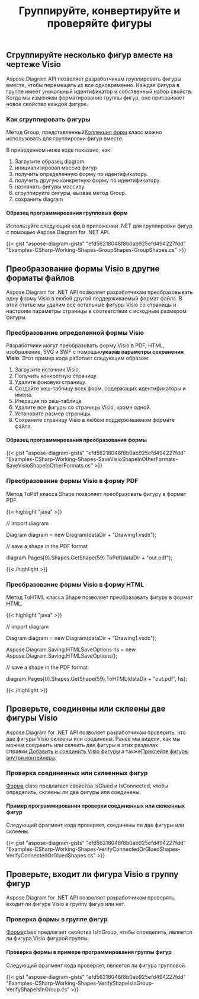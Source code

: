 ﻿---
title: Группируйте, конвертируйте и проверяйте фигуры
type: docs
weight: 80
url: /ru/net/group-convert-and-verify-shapes/
description: В этом разделе объясняется, как группировать фигуры с помощью Aspose.Diagram.
---
## **Сгруппируйте несколько фигур вместе на чертеже Visio**
Aspose.Diagram API позволяет разработчикам группировать фигуры вместе, чтобы перемещать их все одновременно. Каждая фигура в группе имеет уникальный идентификатор и собственный набор свойств. Когда мы изменяем форматирование группы фигур, оно присваивает новое свойство каждой фигуре.
### **Как сгруппировать фигуры**
 Метод Group, представленный[Коллекция форм](http://www.aspose.com/api/net/diagram/aspose.diagram/shapecollection) класс можно использовать для группировки фигур вместе.

В приведенном ниже коде показано, как:

1. Загрузите образец diagram.
1. инициализировал массив фигур
1. получить определенную форму по идентификатору.
1. получить другую конкретную форму по идентификатору.
1. назначать фигуры массиву.
1. сгруппируйте фигуры, вызвав метод Group.
1. сохранить diagram
#### **Образец программирования групповых форм**
Используйте следующий код в приложении .NET для группировки фигур с помощью Aspose.Diagram for .NET API.

{{< gist "aspose-diagram-gists" "efd56218048f8b0ab925efd494227fdd" "Examples-CSharp-Working-Shapes-GroupShapes-GroupShapes.cs" >}}
## **Преобразование формы Visio в другие форматы файлов**
Aspose.Diagram for .NET API позволяет разработчикам преобразовывать одну форму Visio в любой другой поддерживаемый формат файла. В этой статье мы удалим все остальные фигуры Visio со страницы и настроим параметры страницы в соответствии с исходным размером фигуры.
### **Преобразование определенной формы Visio**
 Разработчики могут преобразовать форму Visio в PDF, HTML, изображение, SVG и SWF с помощью**указав параметры сохранения Visio**.
Этот пример кода работает следующим образом:

1. Загрузите источник Visio.
1. Получить конкретную страницу.
1. Удалите фоновую страницу.
1. Создайте хеш-таблицу всех форм, содержащих идентификаторы и имена.
1. Итерация по хеш-таблице
1. Удалите все фигуры со страницы Visio, кроме одной.
1. Установите размер страницы.
1. Сохраните страницу Visio в любом поддерживаемом формате файла.
#### **Образец программирования преобразования формы**
{{< gist "aspose-diagram-gists" "efd56218048f8b0ab925efd494227fdd" "Examples-CSharp-Working-Shapes-SaveVisioShapeInOtherFormats-SaveVisioShapeInOtherFormats.cs" >}}
### **Преобразование формы Visio в форму PDF**
Метод ToPdf класса Shape позволяет преобразовать фигуру в формат PDF.

{{< highlight "java" >}}

 // import diagram

Diagram diagram = new Diagram(dataDir + "Drawing1.vsdx");

// save a shape in the PDF format

diagram.Pages[0].Shapes.GetShape(59).ToPdf(dataDir + "out.pdf");

{{< /highlight >}}
### **Преобразование формы Visio в форму HTML**
Метод ToHTML класса Shape позволяет преобразовать фигуру в формат HTML.

{{< highlight "java" >}}

 // import diagram

Diagram diagram = new Diagram(dataDir + "Drawing1.vsdx");

Aspose.Diagram.Saving.HTMLSaveOptions hs = new Aspose.Diagram.Saving.HTMLSaveOptions();

// save a shape in the PDF format

diagram.Pages[0].Shapes.GetShape(59).ToHTML(dataDir + "out.pdf", hs);

{{< /highlight >}}
## **Проверьте, соединены или склеены две фигуры Visio**
 Aspose.Diagram for .NET API позволяет разработчикам проверить, что две фигуры Visio склеены или соединены. Ранее мы видели, как мы можем соединить или склеить две фигуры в этих разделах справки:[Добавить и соединить Visio фигуры](https://docs.aspose.com/diagram/net/add-retrieve-copy-and-read-visio-shape-data/) а также[Приклейте фигуры внутри контейнера](/diagram/ru/net/working-with-shapes-gluing/).
### **Проверка соединенных или склеенных фигур**
[Форма](http://www.aspose.com/api/net/diagram/aspose.diagram/shape) class предлагает свойства IsGlued и IsConnected, чтобы определить, склеены ли две фигуры или соединены.
#### **Пример программирования проверки соединенных или склеенных фигур**
Следующий фрагмент кода проверяет, соединены ли две фигуры или склеены.

{{< gist "aspose-diagram-gists" "efd56218048f8b0ab925efd494227fdd" "Examples-CSharp-Working-Shapes-VerifyConnectedOrGluedShapes-VerifyConnectedOrGluedShapes.cs" >}}
## **Проверьте, входит ли фигура Visio в группу фигур**
Aspose.Diagram for .NET API позволяет разработчикам проверять, входит ли фигура Visio в группу фигур или нет.
### **Проверка формы в группе фигур**
[Форма](http://www.aspose.com/api/net/diagram/aspose.diagram/shape)class предлагает свойства IsInGroup, чтобы определить, является ли фигура Visio фигурой группы.
#### **Проверка формы в примере программирования группы фигур**
Следующий фрагмент кода проверяет, является ли фигура групповой.

{{< gist "aspose-diagram-gists" "efd56218048f8b0ab925efd494227fdd" "Examples-CSharp-Working-Shapes-VerifyShapeIsInGroup-VerifyShapeIsInGroup.cs" >}}
